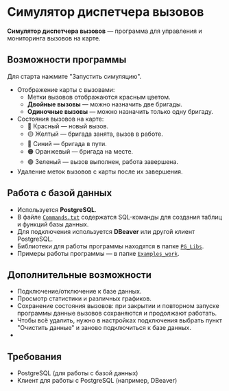 # Симулятор диспетчера вызовов

**Симулятор диспетчера вызовов** — программа для управления и мониторинга вызовов на карте.

## Возможности программы

 Для старта нажмите "Запустить симуляцию".
 
- Отображение карты с вызовами:
  - Метки вызовов отображаются красным цветом.
  - **Двойные вызовы** — можно назначить две бригады.
  - **Одиночные вызовы** — можно назначить только одну бригаду.
- Состояния вызовов на карте:
  - 🔴 Красный — новый вызов.
  - 🟡 Желтый — бригада занята, вызов в работе.
  - 🔵 Синий — бригада в пути.
  - 🟠 Оранжевый — бригада на месте.
  - 🟢 Зеленый — вызов выполнен, работа завершена.
- Удаление меток вызовов с карты после их завершения.

## Работа с базой данных

- Используется **PostgreSQL**.
- В файле [`Commands.txt`](./Commands.txt) содержатся SQL-команды для создания таблиц и функций базы данных.
- Для подключения используется **DBeaver** или другой клиент PostgreSQL.
- Библиотеки для работы программы находятся в папке [`PG_Libs`](./PG_Libs).
- Примеры работы программы — в папке [`Examples_work`](./Examples_work).

## Дополнительные возможности

- Подключение/отключение к базе данных.
- Просмотр статистики и различных графиков.
- Сохранение состояния вызовов: при закрытии и повторном запуске программы данные вызовов сохраняются и продолжают работать.
- Чтобы всё удалить, нужно в настройках подключения выбрать пункт "Очистить данные" и заново подключиться к базе данных.
- 
## Требования

- PostgreSQL (для работы с базой данных)
- Клиент для работы с PostgreSQL (например, DBeaver)
